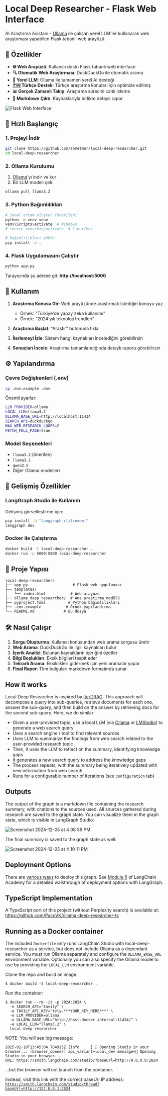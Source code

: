 # Local Deep Researcher - Flask Web Interface

AI Araştırma Asistanı - [Ollama](https://ollama.com/search) ile çalışan yerel LLM'ler kullanarak web araştırması yapabilen Flask tabanlı web arayüzü.

## 🌟 Özellikler

- **🌐 Web Arayüzü**: Kullanıcı dostu Flask tabanlı web interface
- **🔍 Otomatik Web Araştırması**: DuckDuckGo ile otomatik arama
- **🤖 Yerel LLM**: Ollama ile tamamen yerel AI desteği
- **🇹🇷 Türkçe Destek**: Türkçe araştırma konuları için optimize edilmiş
- **📊 Gerçek Zamanlı Takip**: Araştırma sürecini canlı izleme
- **📝 Markdown Çıktı**: Kaynaklarıyla birlikte detaylı rapor

![Flask Web Interface](https://via.placeholder.com/800x400/3498DB/ffffff?text=Flask+Web+Interface)

## 🚀 Hızlı Başlangıç

### 1. Projeyi İndir
```bash
git clone https://github.com/ahmetmnr/local-deep-researcher.git
cd local-deep-researcher
```

### 2. Ollama Kurulumu
1. [Ollama](https://ollama.com/download)'yı indir ve kur
2. Bir LLM modeli çek:
```bash
ollama pull llama3.2
```

### 3. Python Bağımlılıkları
```bash
# Sanal ortam oluştur (önerilen)
python -m venv venv
venv\Scripts\activate  # Windows
# source venv/bin/activate  # Linux/Mac

# Bağımlılıkları yükle
pip install -e .
```

### 4. Flask Uygulamasını Çalıştır
```bash
python app.py
```

Tarayıcında şu adrese git: **http://localhost:5000**

## 🎯 Kullanım

1. **Araştırma Konusu Gir**: Web arayüzünde araştırmak istediğin konuyu yaz
   - Örnek: "Türkiye'de yapay zeka kullanımı"
   - Örnek: "2024 yılı teknoloji trendleri"

2. **Araştırma Başlat**: "Araştır" butonuna tıkla

3. **İlerlemeyi İzle**: Sistem hangi kaynakları incelediğini görebilirsin

4. **Sonuçları İncele**: Araştırma tamamlandığında detaylı raporu görebilirsin

## ⚙️ Yapılandırma

### Çevre Değişkenleri (.env)
```bash
cp .env.example .env
```

Önemli ayarlar:
```bash
LLM_PROVIDER=ollama
LOCAL_LLM=llama3.2
OLLAMA_BASE_URL=http://localhost:11434
SEARCH_API=duckduckgo
MAX_WEB_RESEARCH_LOOPS=2
FETCH_FULL_PAGE=true
```

### Model Seçenekleri
- `llama3.2` (önerilen)
- `llama3.1`
- `qwen2.5`
- Diğer Ollama modelleri

## 🔧 Gelişmiş Özellikler

### LangGraph Studio ile Kullanım
Gelişmiş görselleştirme için:
```bash
pip install -U "langgraph-cli[inmem]"
langgraph dev
```

### Docker ile Çalıştırma
```bash
docker build -t local-deep-researcher .
docker run -p 5000:5000 local-deep-researcher
```

## 📁 Proje Yapısı

```
local-deep-researcher/
├── app.py                    # Flask web uygulaması
├── templates/
│   └── index.html           # Web arayüzü
├── ollama_deep_researcher/  # Ana araştırma modülü
├── pyproject.toml          # Python bağımlılıkları
├── .env.example           # Örnek yapılandırma
└── README.md             # Bu dosya
```

## 🛠️ Nasıl Çalışır

1. **Sorgu Oluşturma**: Kullanıcı konusundan web arama sorgusu üretir
2. **Web Arama**: DuckDuckGo ile ilgili kaynakları bulur
3. **İçerik Analizi**: Bulunan kaynakların içeriğini özetler
4. **Bilgi Boşlukları**: Eksik bilgileri tespit eder
5. **Tekrarlı Arama**: Eksiklikleri gidermek için yeni aramalar yapar
6. **Final Rapor**: Tüm bulguları markdown formatında sunar

## How it works

Local Deep Researcher is inspired by [IterDRAG](https://arxiv.org/html/2410.04343v1#:~:text=To%20tackle%20this%20issue%2C%20we,used%20to%20generate%20intermediate%20answers.). This approach will decompose a query into sub-queries, retrieve documents for each one, answer the sub-query, and then build on the answer by retrieving docs for the second sub-query. Here, we do similar:
- Given a user-provided topic, use a local LLM (via [Ollama](https://ollama.com/search) or [LMStudio](https://lmstudio.ai/)) to generate a web search query
- Uses a search engine / tool to find relevant sources
- Uses LLM to summarize the findings from web search related to the user-provided research topic
- Then, it uses the LLM to reflect on the summary, identifying knowledge gaps
- It generates a new search query to address the knowledge gaps
- The process repeats, with the summary being iteratively updated with new information from web search
- Runs for a configurable number of iterations (see `configuration` tab)

## Outputs

The output of the graph is a markdown file containing the research summary, with citations to the sources used. All sources gathered during research are saved to the graph state. You can visualize them in the graph state, which is visible in LangGraph Studio:

![Screenshot 2024-12-05 at 4 08 59 PM](https://github.com/user-attachments/assets/e8ac1c0b-9acb-4a75-8c15-4e677e92f6cb)

The final summary is saved to the graph state as well:

![Screenshot 2024-12-05 at 4 10 11 PM](https://github.com/user-attachments/assets/f6d997d5-9de5-495f-8556-7d3891f6bc96)

## Deployment Options

There are [various ways](https://langchain-ai.github.io/langgraph/concepts/#deployment-options) to deploy this graph. See [Module 6](https://github.com/langchain-ai/langchain-academy/tree/main/module-6) of LangChain Academy for a detailed walkthrough of deployment options with LangGraph.

## TypeScript Implementation

A TypeScript port of this project (without Perplexity search) is available at:
https://github.com/PacoVK/ollama-deep-researcher-ts

## Running as a Docker container

The included `Dockerfile` only runs LangChain Studio with local-deep-researcher as a service, but does not include Ollama as a dependant service. You must run Ollama separately and configure the `OLLAMA_BASE_URL` environment variable. Optionally you can also specify the Ollama model to use by providing the `LOCAL_LLM` environment variable.

Clone the repo and build an image:
```
$ docker build -t local-deep-researcher .
```

Run the container:
```
$ docker run --rm -it -p 2024:2024 \
  -e SEARCH_API="tavily" \ 
  -e TAVILY_API_KEY="tvly-***YOUR_KEY_HERE***" \
  -e LLM_PROVIDER=ollama
  -e OLLAMA_BASE_URL="http://host.docker.internal:11434/" \
  -e LOCAL_LLM="llama3.2" \  
  local-deep-researcher
```

NOTE: You will see log message:
```
2025-02-10T13:45:04.784915Z [info     ] 🎨 Opening Studio in your browser... [browser_opener] api_variant=local_dev message=🎨 Opening Studio in your browser...
URL: https://smith.langchain.com/studio/?baseUrl=http://0.0.0.0:2024
```
...but the browser will not launch from the container.

Instead, visit this link with the correct baseUrl IP address: [`https://smith.langchain.com/studio/thread?baseUrl=http://127.0.0.1:2024`](https://smith.langchain.com/studio/thread?baseUrl=http://127.0.0.1:2024)
